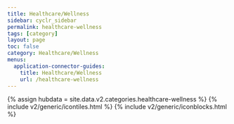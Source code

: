 ```yaml
---
title: Healthcare/Wellness
sidebar: cyclr_sidebar
permalink: healthcare-wellness
tags: [category]
layout: page
toc: false
category: Healthcare/Wellness
menus:
  application-connector-guides:
    title: Healthcare/Wellness
    url: /healthcare-wellness
---
```

{% assign hubdata = site.data.v2.categories.healthcare-wellness %}
{% include v2/generic/icontiles.html %}	
{% include v2/generic/iconblocks.html %}	